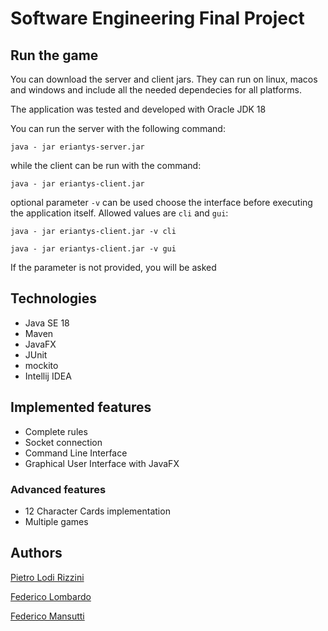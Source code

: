 # Software Engineering Final Project

## Run the game
You can download the server and client jars. They can run on linux, macos and windows and include all the needed dependecies for all platforms.

The application was tested and developed with Oracle JDK 18

You can run the server with the following command: 
```
java - jar eriantys-server.jar
```
while the client can be run with the command:
```
java - jar eriantys-client.jar
```

optional parameter ```-v``` can be used choose the interface before executing the application itself. Allowed values are ```cli``` and ```gui```:
```
java - jar eriantys-client.jar -v cli
```
```
java - jar eriantys-client.jar -v gui
```

If the parameter is not provided, you will be asked 

## Technologies
* Java SE 18
* Maven
* JavaFX
* JUnit
* mockito
* Intellij IDEA

## Implemented features
* Complete rules
* Socket connection
* Command Line Interface
* Graphical User Interface with JavaFX

### Advanced features
* 12 Character Cards implementation
* Multiple games

## Authors
[Pietro Lodi Rizzini](https://github.com/PietroLodiRizzini)

[Federico Lombardo](https://github.com/federicolombardo)

[Federico Mansutti](https://github.com/FedericoMansutti)